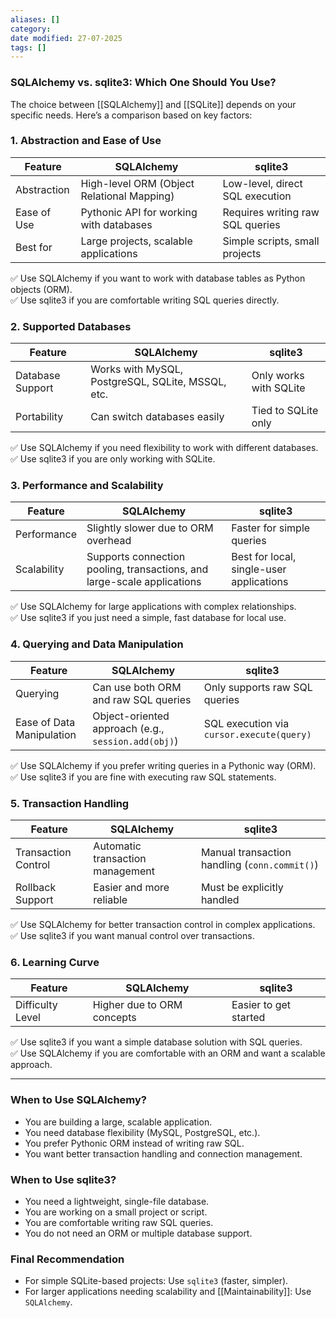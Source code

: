 ```yaml
---
aliases: []
category: 
date modified: 27-07-2025
tags: []
---
```


### SQLAlchemy vs. sqlite3: Which One Should You Use?

The choice between [[SQLAlchemy]] and [[SQLite]] depends on your specific needs. Here’s a comparison based on key factors:

### 1. Abstraction and Ease of Use

| Feature     | SQLAlchemy                                 | sqlite3                          |
| ----------- | ------------------------------------------ | -------------------------------- |
| Abstraction | High-level ORM (Object Relational Mapping) | Low-level, direct SQL execution  |
| Ease of Use | Pythonic API for working with databases    | Requires writing raw SQL queries |
| Best for    | Large projects, scalable applications      | Simple scripts, small projects   |

✅ Use SQLAlchemy if you want to work with database tables as Python objects (ORM).  
✅ Use sqlite3 if you are comfortable writing SQL queries directly.

### 2. Supported Databases

|Feature|SQLAlchemy|sqlite3|
|---|---|---|
|Database Support|Works with MySQL, PostgreSQL, SQLite, MSSQL, etc.|Only works with SQLite|
|Portability|Can switch databases easily|Tied to SQLite only|

✅ Use SQLAlchemy if you need flexibility to work with different databases.  
✅ Use sqlite3 if you are only working with SQLite.

### 3. Performance and Scalability

|Feature|SQLAlchemy|sqlite3|
|---|---|---|
|Performance|Slightly slower due to ORM overhead|Faster for simple queries|
|Scalability|Supports connection pooling, transactions, and large-scale applications|Best for local, single-user applications|

✅ Use SQLAlchemy for large applications with complex relationships.  
✅ Use sqlite3 if you just need a simple, fast database for local use.

### 4. Querying and Data Manipulation

|Feature|SQLAlchemy|sqlite3|
|---|---|---|
|Querying|Can use both ORM and raw SQL queries|Only supports raw SQL queries|
|Ease of Data Manipulation|Object-oriented approach (e.g., `session.add(obj)`)|SQL execution via `cursor.execute(query)`|

✅ Use SQLAlchemy if you prefer writing queries in a Pythonic way (ORM).  
✅ Use sqlite3 if you are fine with executing raw SQL statements.



### 5. Transaction Handling

|Feature|SQLAlchemy|sqlite3|
|---|---|---|
|Transaction Control|Automatic transaction management|Manual transaction handling (`conn.commit()`)|
|Rollback Support|Easier and more reliable|Must be explicitly handled|

✅ Use SQLAlchemy for better transaction control in complex applications.  
✅ Use sqlite3 if you want manual control over transactions.

### 6. Learning Curve

|Feature|SQLAlchemy|sqlite3|
|---|---|---|
|Difficulty Level|Higher due to ORM concepts|Easier to get started|

✅ Use sqlite3 if you want a simple database solution with SQL queries.  
✅ Use SQLAlchemy if you are comfortable with an ORM and want a scalable approach.

---

### When to Use SQLAlchemy?

- You are building a large, scalable application.
- You need database flexibility (MySQL, PostgreSQL, etc.).
- You prefer Pythonic ORM instead of writing raw SQL.
- You want better transaction handling and connection management.

### When to Use sqlite3?

- You need a lightweight, single-file database.
- You are working on a small project or script.
- You are comfortable writing raw SQL queries.
- You do not need an ORM or multiple database support.

### Final Recommendation

- For simple SQLite-based projects: Use `sqlite3` (faster, simpler).
- For larger applications needing scalability and [[Maintainability]]: Use `SQLAlchemy`.